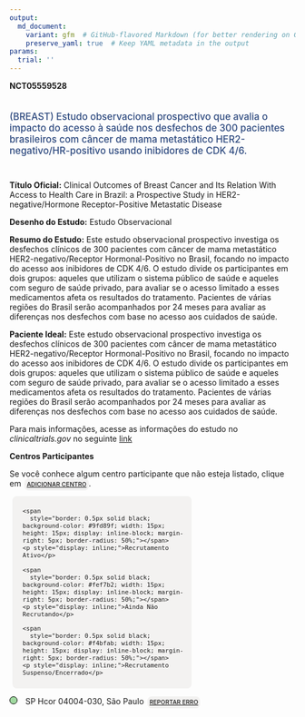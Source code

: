 ```yaml
---
output: 
  md_document:
    variant: gfm  # GitHub-flavored Markdown (for better rendering on GitHub)
    preserve_yaml: true  # Keep YAML metadata in the output
params:
  trial: ''
---
```


**NCT05559528**

<div style="padding: 5px 5px 5px 0px; font-size: 1.20em; font-weight: 500; color: #2E4A7F; text-align: left; margin-bottom: 20px">

(BREAST) Estudo observacional prospectivo que avalia o impacto do acesso
à saúde nos desfechos de 300 pacientes brasileiros com câncer de mama
metastático HER2-negativo/HR-positivo usando inibidores de CDK 4/6.

</div>

**Título Oficial:** Clinical Outcomes of Breast Cancer and Its Relation
With Access to Health Care in Brazil: a Prospective Study in
HER2-negative/Hormone Receptor-Positive Metastatic Disease

**Desenho do Estudo:** Estudo Observacional

**Resumo do Estudo:** Este estudo observacional prospectivo investiga os
desfechos clínicos de 300 pacientes com câncer de mama metastático
HER2-negativo/Receptor Hormonal-Positivo no Brasil, focando no impacto
do acesso aos inibidores de CDK 4/6. O estudo divide os participantes em
dois grupos: aqueles que utilizam o sistema público de saúde e aqueles
com seguro de saúde privado, para avaliar se o acesso limitado a esses
medicamentos afeta os resultados do tratamento. Pacientes de várias
regiões do Brasil serão acompanhados por 24 meses para avaliar as
diferenças nos desfechos com base no acesso aos cuidados de saúde.

**Paciente Ideal:** Este estudo observacional prospectivo investiga os
desfechos clínicos de 300 pacientes com câncer de mama metastático
HER2-negativo/Receptor Hormonal-Positivo no Brasil, focando no impacto
do acesso aos inibidores de CDK 4/6. O estudo divide os participantes em
dois grupos: aqueles que utilizam o sistema público de saúde e aqueles
com seguro de saúde privado, para avaliar se o acesso limitado a esses
medicamentos afeta os resultados do tratamento. Pacientes de várias
regiões do Brasil serão acompanhados por 24 meses para avaliar as
diferenças nos desfechos com base no acesso aos cuidados de saúde.

Para mais informações, acesse as informações do estudo no
*clinicaltrials.gov* no seguinte
[link](https://clinicaltrials.gov/ct2/show/NCT05559528)

**Centros Participantes**

Se você conhece algum centro participante que não esteja listado, clique
em
<span style="color: #2E4A7F; margin-left: 2px; padding: 4px; background-color: #f3f2f1; border-radius: 8px; font-weight: 500; font-size: 0.75em"><a
href="https://flazar.shinyapps.io/formsapp?study_nct_id=NCT05559528&amp;location_id=N%2FA&amp;location_full_name=N%2FA&amp;form_type=Adicionar%20Centro"
target="_blank">ADICIONAR CENTRO</a></span>.

<div style="margin-bottom: 8px; margin-left: 5px; padding: 8px; max-width: 300px; background-color: #f3f2f1; border-radius: 8px; font-size: 0.9em">

<div style="margin-left: 10px;">

    <span 
      style="border: 0.5px solid black; background-color: #9fd89f; width: 15px; height: 15px; display: inline-block; margin-right: 5px; border-radius: 50%;"></span>
    <p style="display: inline;">Recrutamento Ativo</p>

</div>

<div style="margin-left: 10px;">

    <span 
      style="border: 0.5px solid black; background-color: #fef7b2; width: 15px; height: 15px; display: inline-block; margin-right: 5px; border-radius: 50%;"></span>
    <p style="display: inline;">Ainda Não Recrutando</p>

</div>

<div style="margin-left: 10px;">

    <span 
      style="border: 0.5px solid black; background-color: #f4bfab; width: 15px; height: 15px; display: inline-block; margin-right: 5px; border-radius: 50%;"></span>
    <p style="display: inline;">Recrutamento Suspenso/Encerrado</p>

</div>

</div>

<span style="border: 0.5px solid black; display: inline-block; width: 12px; height: 12px; border-radius: 50%; margin-right: 10px; padding-bottom: 0px; background-color: #9fd89f;"></span>
SP Hcor 04004-030, São Paulo
<span style="color: #2E4A7F; margin-left: 2px; padding: 4px; background-color: #f3f2f1; border-radius: 8px; font-weight: 500; font-size: 0.75em"><a
href="https://flazar.shinyapps.io/formsapp?study_nct_id=NCT05559528&amp;location_id=HCORSAOPAULOSP04004030BRAZIL&amp;location_full_name=Hcor%2C%2004004-030%2C%20S%C3%A3o%20Paulo&amp;form_type=Reportar%20Erro"
target="_blank">REPORTAR ERRO</a></span>
